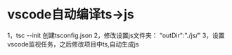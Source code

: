# vscode自动编译ts->js

1，tsc --init 创建tsconfig.json
2，修改设置js文件夹： “outDir":"./js/"
3，设置vscode监视任务，之后修改项目中ts,自动生成js
